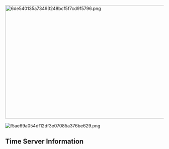 <img src="../../../../../../_resources/6de540135a73493248bcf5f7cd9f5796.png" alt="6de540135a73493248bcf5f7cd9f5796.png" width="706" height="362" class="jop-noMdConv">

![f5ae69a054df12df3e07085a376be629.png](../../../../../../_resources/f5ae69a054df12df3e07085a376be629.png)

## Time Server Information

&nbsp;